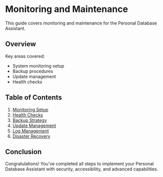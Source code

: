 # Monitoring and Maintenance

This guide covers monitoring and maintenance for the Personal Database Assistant.

## Overview

Key areas covered:
- System monitoring setup
- Backup procedures
- Update management
- Health checks

## Table of Contents

1. [Monitoring Setup](#1-monitoring-setup)
2. [Health Checks](#2-health-checks)
3. [Backup Strategy](#3-backup-strategy)
4. [Update Management](#4-update-management)
5. [Log Management](#5-log-management)
6. [Disaster Recovery](#6-disaster-recovery)

## Conclusion

Congratulations! You've completed all steps to implement your Personal Database Assistant with security, accessibility, and advanced capabilities. 
